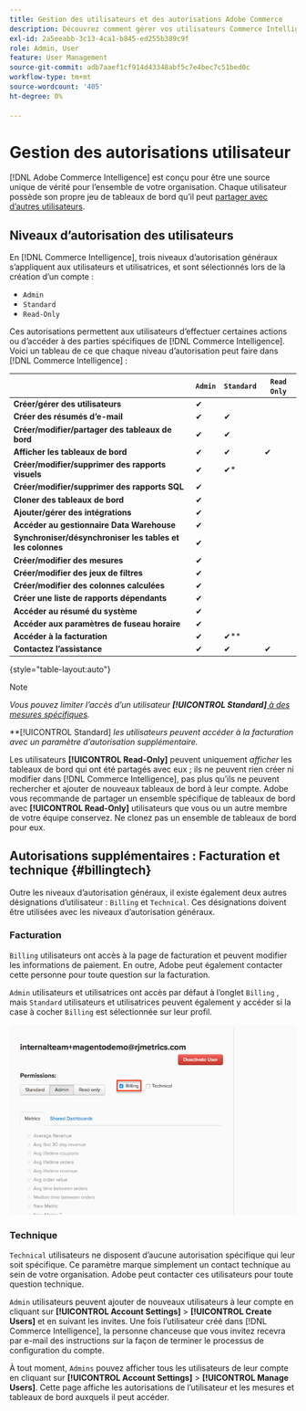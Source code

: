 ```yaml
---
title: Gestion des utilisateurs et des autorisations Adobe Commerce
description: Découvrez comment gérer vos utilisateurs Commerce Intelligence.
exl-id: 2a5eeabb-3c13-4ca1-b845-ed255b389c9f
role: Admin, User
feature: User Management
source-git-commit: adb7aaef1cf914d43348abf5c7e4bec7c51bed0c
workflow-type: tm+mt
source-wordcount: '405'
ht-degree: 0%

---
```


# Gestion des autorisations utilisateur

[!DNL Adobe Commerce Intelligence] est conçu pour être une source unique de vérité pour l’ensemble de votre organisation. Chaque utilisateur possède son propre jeu de tableaux de bord qu’il peut [partager avec d’autres utilisateurs](../../data-user/dashboards/share-dashboard-with-users.md).

## Niveaux d’autorisation des utilisateurs

En [!DNL Commerce Intelligence], trois niveaux d’autorisation généraux s’appliquent aux utilisateurs et utilisatrices, et sont sélectionnés lors de la création d’un compte :

* `Admin`
* `Standard`
* `Read-Only`

Ces autorisations permettent aux utilisateurs d’effectuer certaines actions ou d’accéder à des parties spécifiques de [!DNL Commerce Intelligence]. Voici un tableau de ce que chaque niveau d’autorisation peut faire dans [!DNL Commerce Intelligence] :

|   | `Admin` | `Standard` | `Read Only` |
| -----|-----|-----|----|
| **Créer/gérer des utilisateurs** | ✔ |   |   |
| **Créer des résumés d’e-mail** | ✔ | ✔ |   |
| **Créer/modifier/partager des tableaux de bord** | ✔ | ✔ |   |
| **Afficher les tableaux de bord** | ✔ | ✔ | ✔ |
| **Créer/modifier/supprimer des rapports visuels** | ✔ | ✔* |   |
| **Créer/modifier/supprimer des rapports SQL** | ✔ |  |   |
| **Cloner des tableaux de bord** | ✔ |   |   |
| **Ajouter/gérer des intégrations** | ✔ |   |   |
| **Accéder au gestionnaire Data Warehouse** | ✔ |   |   |
| **Synchroniser/désynchroniser les tables et les colonnes** | ✔ |   |   |
| **Créer/modifier des mesures** | ✔ |   |   |
| **Créer/modifier des jeux de filtres** | ✔ |   |   |
| **Créer/modifier des colonnes calculées** | ✔ |   |   |
| **Créer une liste de rapports dépendants** | ✔ |   |   |
| **Accéder au résumé du système** | ✔ |   |   |
| **Accéder aux paramètres de fuseau horaire** | ✔ |   |   |
| **Accéder à la facturation** | ✔ | ✔** |   |
| **Contactez l’assistance** | ✔ | ✔ | ✔ |

{style="table-layout:auto"}

>[!NOTE]
>
>_Vous pouvez limiter l’accès d’un utilisateur **[!UICONTROL Standard]**&#x200B;[ à des mesures spécifiques](../../administrator/user-management/restrict-metric-access.md)._
>
>**[!UICONTROL Standard] _les utilisateurs peuvent accéder à la facturation avec un paramètre d’autorisation supplémentaire._
>
>Les utilisateurs **[!UICONTROL Read-Only]** peuvent uniquement _afficher_ les tableaux de bord qui ont été partagés avec eux ; ils ne peuvent rien créer ni modifier dans [!DNL Commerce Intelligence], pas plus qu’ils ne peuvent rechercher et ajouter de nouveaux tableaux de bord à leur compte. Adobe vous recommande de partager un ensemble spécifique de tableaux de bord avec **[!UICONTROL Read-Only]** utilisateurs que vous ou un autre membre de votre équipe conservez. Ne clonez pas un ensemble de tableaux de bord pour eux.

## Autorisations supplémentaires : Facturation et technique {#billingtech}

Outre les niveaux d’autorisation généraux, il existe également deux autres désignations d’utilisateur : `Billing` et `Technical`. Ces désignations doivent être utilisées avec les niveaux d’autorisation généraux.

### Facturation

`Billing` utilisateurs ont accès à la page de facturation et peuvent modifier les informations de paiement. En outre, Adobe peut également contacter cette personne pour toute question sur la facturation.

`Admin` utilisateurs et utilisatrices ont accès par défaut à l’onglet `Billing` , mais `Standard` utilisateurs et utilisatrices peuvent également y accéder si la case à cocher `Billing` est sélectionnée sur leur profil.

![facturation](../../assets/billing.png)<!--{: width="550" height="363"}-->

### Technique

`Technical` utilisateurs ne disposent d’aucune autorisation spécifique qui leur soit spécifique. Ce paramètre marque simplement un contact technique au sein de votre organisation. Adobe peut contacter ces utilisateurs pour toute question technique.

`Admin` utilisateurs peuvent ajouter de nouveaux utilisateurs à leur compte en cliquant sur **[!UICONTROL Account Settings]** > **[!UICONTROL Create Users]** et en suivant les invites. Une fois l’utilisateur créé dans [!DNL Commerce Intelligence], la personne chanceuse que vous invitez recevra par e-mail des instructions sur la façon de terminer le processus de configuration du compte.

À tout moment, `Admins` pouvez afficher tous les utilisateurs de leur compte en cliquant sur **[!UICONTROL Account Settings]** > **[!UICONTROL Manage Users]**. Cette page affiche les autorisations de l’utilisateur et les mesures et tableaux de bord auxquels il peut accéder.
